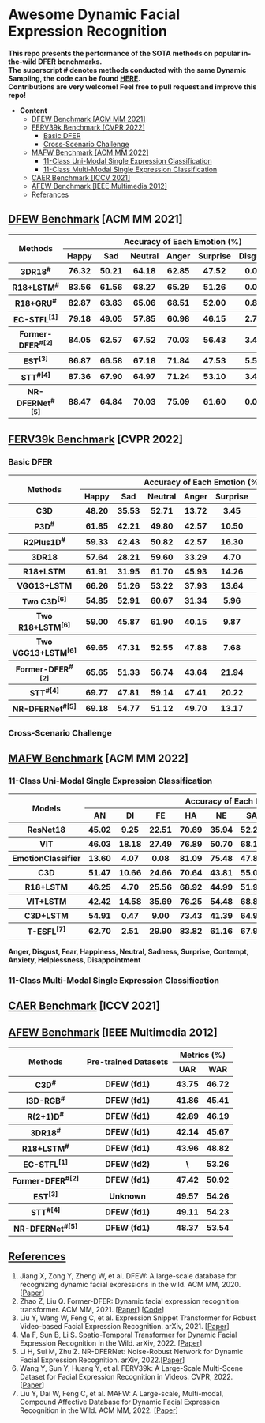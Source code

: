 # Awesome Dynamic Facial Expression Recognition

**This repo presents the performance of the SOTA methods on popular in-the-wild DFER benchmarks.**<br>
**The superscript # denotes methods conducted with the same Dynamic Sampling, the code can be found [HERE](https://github.com/zengqunzhao/Former-DFER/tree/main/dataloader).**<br>
**Contributions are very welcome! Feel free to pull request and improve this repo!**<br>



- **Content**
  - [DFEW Benchmark [ACM MM 2021]](#dfew-benchmark-acm-mm-2021)
  - [FERV39k Benchmark [CVPR 2022]](#ferv39k-benchmark-cvpr-2022)
    - [Basic DFER](#basic-dfer)
    - [Cross-Scenario Challenge](#cross-scenario-challenge)
  - [MAFW Benchmark [ACM MM 2022]](#mafw-benchmark-acm-mm-2022)
    - [11-Class Uni-Modal Single Expression Classification](#11-class-uni-modal-single-expression-classification)
    - [11-Class Multi-Modal Single Expression Classification](#11-class-multi-modal-single-expression-classification)
  - [CAER Benchmark [ICCV 2021]](#caer-benchmark-iccv-2021)
  - [AFEW Benchmark [IEEE Multimedia 2012]](#afew-benchmark-ieee-multimedia-2012)
  - [Referances](#referances)

## [DFEW Benchmark](https://dfew-dataset.github.io/) [ACM MM 2021]

<table>
<thead>
  <tr>
    <th rowspan="2">Methods</th>
    <th colspan="7">Accuracy of Each Emotion (%)</th>
    <th colspan="2">Metrics (%)</th>
  </tr>
  <tr>
    <th>Happy</th>
    <th>Sad</th>
    <th>Neutral</th>
    <th>Anger</th>
    <th>Surprise</th>
    <th>Disgust</th>
    <th>Fear</th>
    <th>UAR</th>
    <th>WAR</th>
  </tr>
</thead>
<tbody>
  <tr>
    <th>3DR18<sup>#</sup></th>
    <th>76.32</th>
    <th>50.21</th>
    <th>64.18</th>
    <th>62.85</th>
    <th>47.52</th>
    <th>0.00</th>
    <th>24.56</th>
    <th>46.52</th>
    <th>58.27</th>
  </tr>
  <tr>
    <th>R18+LSTM<sup>#</sup></th>
    <th>83.56</th>
    <th>61.56</th>
    <th>68.27</th>
    <th>65.29</th>
    <th>51.26</th>
    <th>0.00</th>
    <th>29.34</th>
    <th>51.32</th>
    <th>63.85</th>
  </tr>
  <tr>
    <th>R18+GRU<sup>#</sup></th>
    <th>82.87</th>
    <th>63.83</th>
    <th>65.06</th>
    <th>68.51</th>
    <th>52.00</th>
    <th>0.86</th>
    <th>30.14</th>
    <th>51.68</th>
    <th>64.02</th>
  </tr>
  <tr>
    <th>EC-STFL<sup>[1]</sup></th>
    <th>79.18</th>
    <th>49.05</th>
    <th>57.85</th>
    <th>60.98</th>
    <th>46.15</th>
    <th>2.76</th>
    <th>21.51</th>
    <th>45.35</th>
    <th>56.51</th>
  </tr>
  <tr>
    <th>Former-DFER<sup>#[2]</sup></th>
    <th>84.05</th>
    <th>62.57</th>
    <th>67.52</th>
    <th>70.03</th>
    <th>56.43</th>
    <th>3.45</th>
    <th>31.78</th>
    <th>53.69</th>
    <th>65.70</th>
  </tr>
  <tr>
    <th>EST<sup>[3]</sup></th>
    <th>86.87</th>
    <th>66.58</th>
    <th>67.18</th>
    <th>71.84</th>
    <th>47.53</th>
    <th>5.52</th>
    <th>28.49</th>
    <th>53.43</th>
    <th>65.85</th>
  </tr>
  <tr>
    <th>STT<sup>#[4]</sup></th>
    <th>87.36</th>
    <th>67.90</th>
    <th>64.97</th>
    <th>71.24</th>
    <th>53.10</th>
    <th>3.49</th>
    <th>34.04</th>
    <th>54.58</th>
    <th>66.65</th>
  </tr>
  <tr>
    <th>NR-DFERNet<sup>#[5]</sup></th>
    <th>88.47</th>
    <th>64.84</th>
    <th>70.03</th>
    <th>75.09</th>
    <th>61.60</th>
    <th>0.00</th>
    <th>19.43</th>
    <th>54.21</th>
    <th>68.19</th>
  </tr>
</tbody>
</table>

## [FERV39k Benchmark](https://wangyanckxx.github.io/Proj_CVPR2022_FERV39k.html) [CVPR 2022]

### Basic DFER

<table>
<thead>
  <tr>
    <th rowspan="2">Methods</th>
    <th colspan="7">Accuracy of Each Emotion (%)</th>
    <th colspan="2">Metrics (%)</th>
  </tr>
  <tr>
    <th>Happy</th>
    <th>Sad</th>
    <th>Neutral</th>
    <th>Anger</th>
    <th>Surprise</th>
    <th>Disgust</th>
    <th>Fear</th>
    <th>UAR</th>
    <th>WAR</th>
  </tr>
</thead>
<tbody>
  <tr>
    <th>C3D</th>
    <th>48.20 </th>
    <th>35.53 </th>
    <th>52.71 </th>
    <th>13.72 </th>
    <th>3.45 </th>
    <th>4.93 </th>
    <th>0.23 </th>
    <th>22.68 </th>
    <th>31.69</th>
  </tr>
  <tr>
    <th>P3D<sup>#</sup></th>
    <th>61.85  </th>
    <th>42.21 </th>
    <th>49.80 </th>
    <th>42.57 </th>
    <th>10.50 </th>
    <th>0.86  </th>
    <th>5.57 </th>
    <th>30.48 </th>
    <th>40.81</th>
  </tr>
  <tr>
    <th>R2Plus1D<sup>#</sup></th>
    <th>59.33 </th>
    <th>42.43 </th>
    <th>50.82 </th>
    <th>42.57 </th>
    <th>16.30 </th>
    <th>4.50 </th>
    <th>4.87 </th>
    <th>31.55 </th>
    <th>41.28</th>
  </tr>
  <tr>
    <th>3DR18</th>
    <th>57.64 </th>
    <th>28.21 </th>
    <th>59.60 </th>
    <th>33.29 </th>
    <th>4.70 </th>
    <th>0.21 </th>
    <th>3.02 </th>
    <th>26.67 </th>
    <th>37.57</th>
  </tr>  
  <tr>
    <th>R18+LSTM</th>
    <th>61.91</th>
    <th>31.95</th>
    <th>61.70 </th>
    <th>45.93 </th>
    <th>14.26 </th>
    <th>0.00 </th>
    <th>0.70 </th>
    <th>30.92 </th>
    <th>42.59</th>
  </tr>
  <tr>
    <th>VGG13+LSTM</th>
    <th>66.26 </th>
    <th>51.26 </th>
    <th>53.22 </th>
    <th>37.93 </th>
    <th>13.64 </th>
    <th>0.43 </th>
    <th>4.18 </th>
    <th>32.42 </th>
    <th>43.37</th>
  </tr>
  <tr>
    <th>Two C3D<sup>[6]</sup></th>
    <th>54.85 </th>
    <th>52.91 </th>
    <th>60.67 </th>
    <th>31.34 </th>
    <th>5.96 </th>
    <th>2.36 </th>
    <th>6.96 </th>
    <th>30.72 </th>
    <th>41.77</th>
  </tr>
  <tr>
    <th>Two R18+LSTM<sup>[6]</sup></th>
    <th>59.00 </th>
    <th>45.87 </th>
    <th>61.90 </th>
    <th>40.15 </th>
    <th>9.87 </th>
    <th>1.71 </th>
    <th>0.46 </th>
    <th>31.28 </th>
    <th>43.2</th>
  </tr>
  <tr>
    <th>Two VGG13+LSTM<sup>[6]</sup></th>
    <th>69.65 </th>
    <th>47.31 </th>
    <th>52.55 </th>
    <th>47.88 </th>
    <th>7.68 </th>
    <th>1.93 </th>
    <th>2.55 </th>
    <th>32.79 </th>
    <th>44.54</th>
  </tr>
  <tr>
    <th>Former-DFER<sup>#[2]</sup></th>
    <th>65.65</th>
    <th>51.33</th>
    <th>56.74</th>
    <th>43.64</th>
    <th>21.94</th>
    <th>8.57</th>
    <th>12.529</th>
    <th>37.20</th>
    <th>46.85</th>
  </tr>
  <tr>
    <th>STT<sup>#[4]</sup></th>
    <th>69.77</th>
    <th>47.81</th>
    <th>59.14</th>
    <th>47.41</th>
    <th>20.22</th>
    <th>10.49</th>
    <th>9.51</th>
    <th>37.76</th>
    <th>48.11</th>
  </tr>
  <tr>
  <th>NR-DFERNet<sup>#[5]</sup></th>
    <th>69.18</th>
    <th>54.77</th>
    <th>51.12</th>
    <th>49.70</th>
    <th>13.17</th>
    <th>0.00</th>
    <th>0.23</th>
    <th>33.99</th>
    <th>45.97</th>
  </tr>
</tbody>
</table>

### Cross-Scenario Challenge

## [MAFW Benchmark](https://mafw-database.github.io/MAFW/) [ACM MM 2022]

### 11-Class Uni-Modal Single Expression Classification

<table>
<thead>
  <tr>
    <th rowspan="2">Models</th>
    <th colspan="11">Accuracy of Each Emotion (%)</th>
    <th colspan="2">Metrics (%)</th>
  </tr>
  <tr>
    <th>AN</th>
    <th>DI</th>
    <th>FE</th>
    <th>HA</th>
    <th>NE</th>
    <th>SA</th>
    <th>SU</th>
    <th>CO</th>
    <th>AX</th>
    <th>HL</th>
    <th>DS</th>
    <th>UAR</th>
    <th>WAR</th>
  </tr>
</thead>
<tbody>
  <tr>
    <th>ResNet18</th>
    <th>45.02</th>
    <th>9.25</th>
    <th>22.51</th>
    <th>70.69</th>
    <th>35.94</th>
    <th>52.25</th>
    <th>39.04</th>
    <th>0.00</th>
    <th>6.67</th>
    <th>0.00</th>
    <th>0.00</th>
    <th>25.58</th>
    <th>36.65</th>
  </tr>
  <tr>
    <th>VIT</th>
    <th>46.03</th>
    <th>18.18</th>
    <th>27.49</th>
    <th>76.89</th>
    <th>50.70</th>
    <th>68.19</th>
    <th>45.13</th>
    <th>1.27</th>
    <th>18.93</th>
    <th>1.53</th>
    <th>1.65</th>
    <th>32.36</th>
    <th>45.04</th>
  </tr>
  <tr>
    <th>EmotionClassifier</th>
    <th>13.60</th>
    <th>4.07</th>
    <th>0.08</th>
    <th>81.09</th>
    <th>75.48</th>
    <th>47.82</th>
    <th>53.02</th>
    <th>-</th>
    <th>-</th>
    <th>-</th>
    <th>-</th>
    <th>39.85</th>
    <th>44.75</th>
  </tr>
  <tr>
    <th>C3D</th>
    <th>51.47</th>
    <th>10.66</th>
    <th>24.66</th>
    <th>70.64</th>
    <th>43.81</th>
    <th>55.04</th>
    <th>46.61</th>
    <th>1.68</th>
    <th>24.34</th>
    <th>5.73</th>
    <th>4.93</th>
    <th>31.17</th>
    <th>42.25</th>
  </tr>
  <tr>
    <th>R18+LSTM</th>
    <th>46.25</th>
    <th>4.70</th>
    <th>25.56</th>
    <th>68.92</th>
    <th>44.99</th>
    <th>51.91</th>
    <th>45.88</th>
    <th>1.69</th>
    <th>15.75</th>
    <th>1.53</th>
    <th>1.65</th>
    <th>28.08</th>
    <th>39.38</th>
  </tr>
  <tr>
    <th>VIT+LSTM</th>
    <th>42.42</th>
    <th>14.58</th>
    <th>35.69</th>
    <th>76.25</th>
    <th>54.48</th>
    <th>68.87</th>
    <th>41.01</th>
    <th>0.00</th>
    <th>24.40</th>
    <th>0.00</th>
    <th>1.65</th>
    <th>32.67</th>
    <th>45.56</th>
  </tr>
  <tr>
    <th>C3D+LSTM</th>
    <th>54.91</th>
    <th>0.47</th>
    <th>9.00</th>
    <th>73.43</th>
    <th>41.39</th>
    <th>64.92</th>
    <th>58.43</th>
    <th>0.00</th>
    <th>24.62</th>
    <th>0.00</th>
    <th>0.00</th>
    <th>29.75</th>
    <th>43.76</th>
  </tr>
  <tr>
    <th>T-ESFL<sup>[7]</sup></th>
    <th>62.70</th>
    <th>2.51</th>
    <th>29.90</th>
    <th>83.82</th>
    <th>61.16</th>
    <th>67.98</th>
    <th>48.50</th>
    <th>0.00</th>
    <th>9.52</th>
    <th>0.00</th>
    <th>0.00</th>
    <th>33.28</th>
    <th>48.18</th>
  </tr>
</tbody>
</table>

**Anger, Disgust, Fear, Happiness, Neutral, Sadness, Surprise, Contempt, Anxiety, Helplessness, Disappointment**

### 11-Class Multi-Modal Single Expression Classification

## [CAER Benchmark](https://caer-dataset.github.io/) [ICCV 2021]

## [AFEW Benchmark](https://cs.anu.edu.au/few/AFEW.html) [IEEE Multimedia 2012]

<table>
<thead>
  <tr>
    <th rowspan="2">Methods</th>
    <th rowspan="2">Pre-trained Datasets</th>
    <th colspan="2">Metrics (%)</th>
  </tr>
  <tr>
    <th>UAR</th>
    <th>WAR</th>
  </tr>
</thead>
<tbody>
  <tr>
    <th>C3D<sup>#</sup></th>
    <th>DFEW (fd1)</th>
    <th>43.75</th>
    <th>46.72</th>
  </tr>
  <tr>
    <th>I3D-RGB<sup>#</sup></th>
    <th>DFEW (fd1)</th>
    <th>41.86</th>
    <th>45.41</th>
  </tr>
  <tr>
    <th>R(2+1)D<sup>#</sup></th>
    <th>DFEW (fd1)</th>
    <th>42.89</th>
    <th>46.19</th>
  </tr>
  <tr>
    <th>3DR18<sup>#</sup></th>
    <th>DFEW (fd1)</th>
    <th>42.14</th>
    <th>45.67</th>
  </tr>
  <tr>
    <th>R18+LSTM<sup>#</sup></th>
    <th>DFEW (fd1)</th>
    <th>43.96</th>
    <th>48.82</th>
  </tr>
  <tr>
    <th>EC-STFL<sup>[1]</sup></th>
    <th>DFEW (fd2)</th>
    <th>\</th>
    <th>53.26</th>
  </tr>
  <tr>
    <th>Former-DFER<sup>#[2]</sup></th>
    <th>DFEW (fd1)</th>
    <th>47.42</th>
    <th>50.92</th>
  </tr>
  <tr>
    <th>EST<sup>[3]</sup></th>
    <th>Unknown</th>
    <th>49.57</th>
    <th>54.26</th>
  </tr>
  <tr>
    <th>STT<sup>#[4]</sup></th>
    <th>DFEW (fd1)</th>
    <th>49.11</th>
    <th>54.23</th>
  </tr>
  <tr>
    <th>NR-DFERNet<sup>#[5]</sup></th>
    <th>DFEW (fd1)</th>
    <th>48.37</th>
    <th>53.54</th>
  </tr>
</tbody>
</table>

## [References]()

1. Jiang X, Zong Y, Zheng W, et al. DFEW: A large-scale database for recognizing dynamic facial expressions in the wild. ACM MM, 2020. [[Paper](https://doi.org/10.1145/3394171.3413620)]
2. Zhao Z, Liu Q. Former-DFER: Dynamic facial expression recognition transformer. ACM MM, 2021. [[Paper](https://doi.org/10.1145/3394171.3413620)] [[Code](https://github.com/zengqunzhao/Former-DFER)]
3. Liu Y, Wang W, Feng C, et al. Expression Snippet Transformer for Robust Video-based Facial Expression Recognition. arXiv, 2021. [[Paper](https://arxiv.org/abs/2109.08409)]
4. Ma F, Sun B, Li S. Spatio-Temporal Transformer for Dynamic Facial Expression Recognition in the Wild. arXiv, 2022. [[Paper](https://arxiv.org/abs/2205.04749)]
5. Li H, Sui M, Zhu Z. NR-DFERNet: Noise-Robust Network for Dynamic Facial Expression Recognition. arXiv, 2022.[[Paper](https://arxiv.org/abs/2206.04975)]
6. Wang Y, Sun Y, Huang Y, et al. FERV39k: A Large-Scale Multi-Scene Dataset for Facial Expression Recognition in Videos. CVPR, 2022.[[Paper](https://arxiv.org/abs/2203.09463)]
7. Liu Y, Dai W, Feng C, et al. MAFW: A Large-scale, Multi-modal, Compound Affective Database for Dynamic Facial Expression Recognition in the Wild. ACM MM, 2022. [[Paper](https://mafw-database.github.io/MAFW/)]

